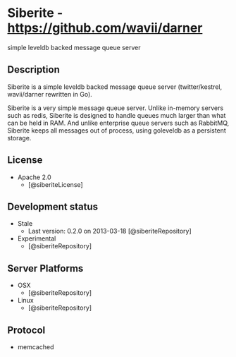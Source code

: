# Siberite - https://github.com/wavii/darner
simple leveldb backed message queue server


## Description
Siberite is a simple leveldb backed message queue server
(twitter/kestrel, wavii/darner rewritten in Go).

Siberite is a very simple message queue server. Unlike in-memory servers such as redis, Siberite is designed to handle queues much larger than what can be held in RAM. And unlike enterprise queue servers such as RabbitMQ, Siberite keeps all messages out of process, using goleveldb as a persistent storage.


## License
- Apache 2.0
    - [@siberiteLicense]


## Development status
- Stale
    - Last version: 0.2.0 on 2013-03-18 [@siberiteRepository]
- Experimental
    - [@siberiteRepository]


## Server Platforms
- OSX
    - [@siberiteRepository]
- Linux
    - [@siberiteRepository]


## Protocol
- memcached
